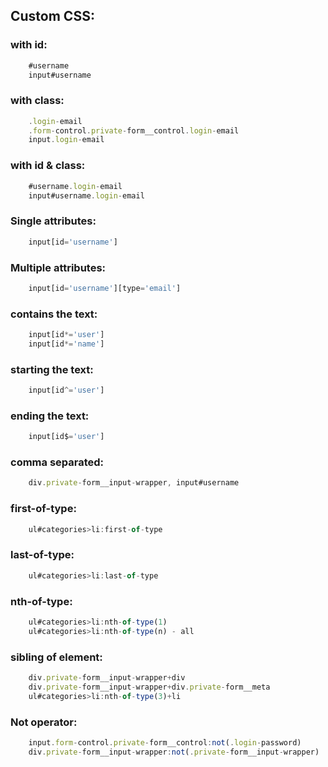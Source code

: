 ## Custom CSS:


### with id:
```js
    #username
    input#username
```


### with class:
```js
    .login-email
    .form-control.private-form__control.login-email
    input.login-email
```


### with id & class:
```js
    #username.login-email
    input#username.login-email
```


### Single attributes: 
```js
    input[id='username']
```


### Multiple attributes: 
```js
    input[id='username'][type='email']
```


### contains the text:
```js
    input[id*='user']
    input[id*='name']
```


### starting the text: 
```js
    input[id^='user']
```


### ending the text:
```js
    input[id$='user']
```


### comma separated:
```js
    div.private-form__input-wrapper, input#username
```


### first-of-type:
```js
    ul#categories>li:first-of-type
```


### last-of-type:
```js
    ul#categories>li:last-of-type
```


### nth-of-type:
```js
    ul#categories>li:nth-of-type(1)
    ul#categories>li:nth-of-type(n) - all
```


### sibling of element:
```js
    div.private-form__input-wrapper+div
    div.private-form__input-wrapper+div.private-form__meta
    ul#categories>li:nth-of-type(3)+li
```


### Not operator:
```js
    input.form-control.private-form__control:not(.login-password)
    div.private-form__input-wrapper:not(.private-form__input-wrapper)
```

